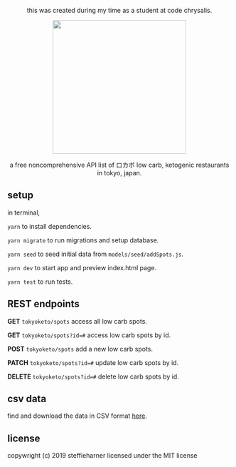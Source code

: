 <p align="center">this was created during my time as a student at code chrysalis.</p>

<p align="center"><img src="/tokyoketo-logo.png" width="300px"></p>

<p align="center">a free noncomprehensive API list of ロカボ low carb, ketogenic restaurants in tokyo, japan.</p>

## setup

in terminal,

`yarn` to install dependencies.

`yarn migrate` to run migrations and setup database.

`yarn seed` to seed initial data from `models/seed/addSpots.js`.

`yarn dev` to start app and preview index.html page.

`yarn test` to run tests.

## REST endpoints

**GET** `tokyoketo/spots` access all low carb spots.

**GET** `tokyoketo/spots?id=#` access low carb spots by id.

**POST** `tokyoketo/spots` add a new low carb spots.

**PATCH** `tokyoketo/spots?id=#` update low carb spots by id.

**DELETE** `tokyoketo/spots?id=#` delete low carb spots by id.

## csv data

find and download the data in CSV format [here](https://github.com/steffieharner/tokyoketoapi/tree/master/csv).

## license

copywright (c) 2019 steffieharner
licensed under the MIT license
